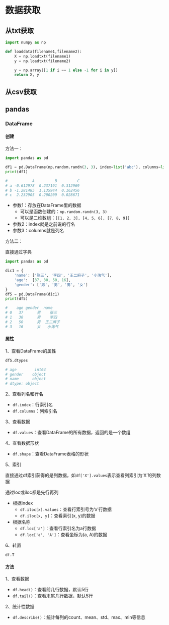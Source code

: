 # 数据获取

## 从txt获取

```python
import numpy as np

def loaddata(filename1,filename2):
    X = np.loadtxt(filename1)
    y = np.loadtxt(filename2)

    y = np.array([1 if i == 1 else -1 for i in y])
    return X, y
```

## 从csv获取



## pandas

### DataFrame

#### 创建

方法一：

```python
import pandas as pd

df1 = pd.DataFrame(np.random.randn(3, 3), index=list('abc'), columns=list('ABC'))
print(df1)

#           A         B         C
# a -0.612978  0.237191  0.312969
# b -1.281485  1.135944  0.162456
# c  2.232905  0.200209  0.028671
```

+ 参数1：存放在DataFrame里的数据
  + 可以是函数创建的：`np.random.randn(3, 3)`
  + 可以是二维数组：`[[1, 2, 3], [4, 5, 6], [7, 8, 9]]`
+ 参数2：index就是之前说的行名
+ 参数3：columns就是列名

方法二：

直接通过字典

```python
import pandas as pd

dic1 = {
    'name': ['张三', '李四', '王二麻子', '小淘气'],
    'age':  [37, 30, 50, 16], 
    'gender': ['男', '男', '男', '女']
}
df5 = pd.DataFrame(dic1)
print(df5)

#    age gender  name
# 0   37      男    张三
# 1   30      男    李四
# 2   50      男  王二麻子
# 3   16      女   小淘气
```

#### 属性

1、查看DataFrame的属性

```python
df5.dtypes

# age        int64
# gender    object
# name      object
# dtype: object
```

2、查看列名和行名

+ `df.index`：行索引名
+ `df.columns`：列索引名

3、查看数据

+ `df.values`：查看DataFrame的所有数据，返回的是一个数组

4、查看数据形状

+ `df.shape`：查看DataFrame表格的形状

5、索引

直接通过df索引获得的是列数据，如`df['X'].values`表示查看列索引为‘X’的列数据

通过loc或iloc都是先行再列

+ 根据index
  + `df.iloc[x].values`：查看行索引号为‘x’行数据
  + `df.iloc[x, y]`：查看索引(x, y)的数据
+ 根据名称
  + `df.loc['a']`：查看行索引名为a行数据
  + `df.loc['a', 'A']`：查看坐标为(a, A)的数据

6、转置

`df.T`

#### 方法

1、查看数据

+ `df.head()`：查看前几行数据，默认5行
+ `df.tail()`：查看末尾几行数据，默认5行

2、统计性数据

+ `df.describe()`：统计每列的count、mean、std、max、min等信息








